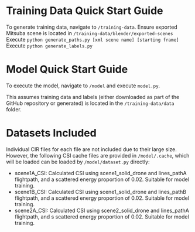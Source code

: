 # Training Data Quick Start Guide
To generate training data, navigate to `/training-data`.
Ensure exported Mitsuba scene is located in `/training-data/blender/exported-scenes`
Execute `python generate_paths.py [xml scene name] [starting frame]`
Execute `python generate_labels.py`

# Model Quick Start Guide
To execute the model, navigate to `/model` and execute `model.py`.

This assumes training data and labels (either downloaded as part of the GitHub repository or generated) is located in the `/training-data/data` folder.

# Datasets Included
Individual CIR files for each file are not included due to their large size. However, the following CSI cache files are provided in `/model/.cache`, which will be loaded can be loaded by `/model/dataset.py` directly:
- scene1A_CSI: Calculated CSI using scene1_solid_drone and lines_pathA flightpath, and a scattered energy proportion of 0.02. Suitable for model training.
- scene1B_CSI: Calculated CSI using scene1_solid_drone and lines_pathB flightpath, and a scattered energy proportion of 0.02. Suitable for model training.
- scene2A_CSI: Calculated CSI using scene2_solid_drone and lines_pathA flightpath, and s scattered energy proportion of 0.02. Suitable for model training.

